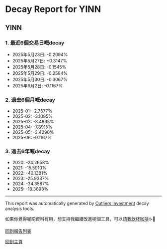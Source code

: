 # Decay Report for YINN

## YINN

### 1. 最近6個交易日嘅decay

- 2025年5月23日: -0.2094%
- 2025年5月27日: +0.3147%
- 2025年5月28日: -0.1545%
- 2025年5月29日: -0.2584%
- 2025年5月30日: -0.3067%
- 2025年6月2日: -0.1167%

### 2. 過去6個月嘅decay

- 2025-01: -2.7577%
- 2025-02: -3.1095%
- 2025-03: -3.4835%
- 2025-04: -7.8915%
- 2025-05: -2.4290%
- 2025-06: -0.1167%

### 3. 過去6年嘅decay

- 2020: -24.2658%
- 2021: -15.5910%
- 2022: -40.1381%
- 2023: -25.9337%
- 2024: -34.3587%
- 2025: -18.3698%

------------------------------
This report was automatically generated by [Outliers Investment](https://outliersecon.github.io/Outliers-Investment/) decay analysis tools.

如果你覺得呢啲資料有用，想支持我繼續改進呢個工具，可以[請我飲杯咖啡](https://buymeacoffee.com/outliersecon)☕🙏

[回到報告列表](https://outliersecon.github.io/Outliers-Investment/reports/reports_public)

[回到主頁](https://outliersecon.github.io/Outliers-Investment/)